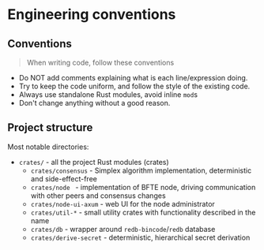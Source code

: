 # Engineering conventions

## Conventions

> When writing code, follow these conventions


- Do NOT add comments explaining what is each line/expression doing.
- Try to keep the code uniform, and follow the style of the existing code.
- Always use standalone Rust modules, avoid inline `mod`s
- Don't change anything without a good reason.

## Project structure

Most notable directories:

- `crates/` - all the project Rust modules (crates)
  - `crates/consensus` - Simplex algorithm implementation, deterministic and side-effect-free
  - `crates/node ` - implementation of BFTE node, driving communication with other peers and consensus changes
  - `crates/node-ui-axum` - web UI for the node administrator
  - `crates/util-*` - small utility crates with functionality described in the name
  - `crates/db` - wrapper around `redb-bincode`/`redb` database
  - `crates/derive-secret` - deterministic, hierarchical secret derivation

